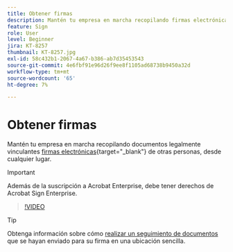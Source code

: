 ```yaml
---
title: Obtener firmas
description: Mantén tu empresa en marcha recopilando firmas electrónicas legalmente vinculantes de otras personas, desde cualquier lugar
feature: Sign
role: User
level: Beginner
jira: KT-8257
thumbnail: KT-8257.jpg
exl-id: 58c432b1-2067-4a67-b386-ab7d35453543
source-git-commit: 4e6fbf91e96d26f9ee8f1105ad68738b9450a32d
workflow-type: tm+mt
source-wordcount: '65'
ht-degree: 7%

---
```


# Obtener firmas

Mantén tu empresa en marcha recopilando documentos legalmente vinculantes [firmas electrónicas](https://www.adobe.com/es/acrobat/online/request-signature.html){target="_blank"} de otras personas, desde cualquier lugar.

>[!IMPORTANT]
>
>Además de la suscripción a Acrobat Enterprise, debe tener derechos de Acrobat Sign Enterprise.

>[!VIDEO](https://video.tv.adobe.com/v/338359?quality=12&learn=on&hidetitle=true)

>[!TIP]
>
>Obtenga información sobre cómo [realizar un seguimiento de documentos](track.md) que se hayan enviado para su firma en una ubicación sencilla.
